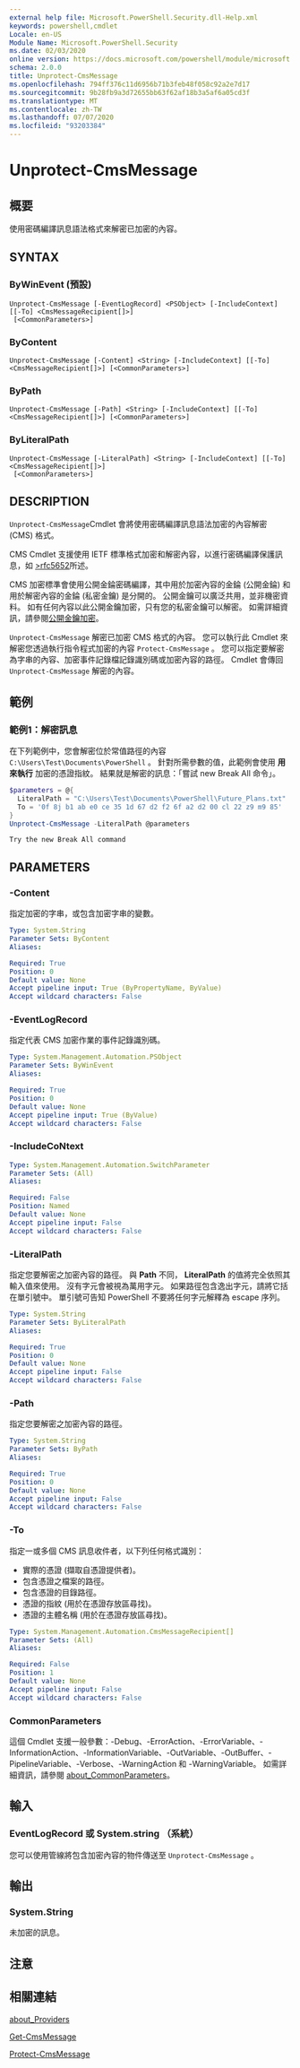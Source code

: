 ```yaml
---
external help file: Microsoft.PowerShell.Security.dll-Help.xml
keywords: powershell,cmdlet
Locale: en-US
Module Name: Microsoft.PowerShell.Security
ms.date: 02/03/2020
online version: https://docs.microsoft.com/powershell/module/microsoft.powershell.security/unprotect-cmsmessage?view=powershell-5.1&WT.mc_id=ps-gethelp
schema: 2.0.0
title: Unprotect-CmsMessage
ms.openlocfilehash: 794ff376c11d6956b71b3feb48f058c92a2e7d17
ms.sourcegitcommit: 9b28fb9a3d72655bb63f62af18b3a5af6a05cd3f
ms.translationtype: MT
ms.contentlocale: zh-TW
ms.lasthandoff: 07/07/2020
ms.locfileid: "93203384"
---
```

# Unprotect-CmsMessage

## 概要
使用密碼編譯訊息語法格式來解密已加密的內容。

## SYNTAX

### ByWinEvent (預設) 

```
Unprotect-CmsMessage [-EventLogRecord] <PSObject> [-IncludeContext] [[-To] <CmsMessageRecipient[]>]
 [<CommonParameters>]
```

### ByContent

```
Unprotect-CmsMessage [-Content] <String> [-IncludeContext] [[-To] <CmsMessageRecipient[]>] [<CommonParameters>]
```

### ByPath

```
Unprotect-CmsMessage [-Path] <String> [-IncludeContext] [[-To] <CmsMessageRecipient[]>] [<CommonParameters>]
```

### ByLiteralPath

```
Unprotect-CmsMessage [-LiteralPath] <String> [-IncludeContext] [[-To] <CmsMessageRecipient[]>]
 [<CommonParameters>]
```

## DESCRIPTION

`Unprotect-CmsMessage`Cmdlet 會將使用密碼編譯訊息語法加密的內容解密 (CMS) 格式。

CMS Cmdlet 支援使用 IETF 標準格式加密和解密內容，以進行密碼編譯保護訊息，如 [>rfc5652](https://tools.ietf.org/html/rfc5652)所述。

CMS 加密標準會使用公開金錀密碼編譯，其中用於加密內容的金錀 (公開金錀) 和用於解密內容的金錀 (私密金鑰) 是分開的。 公開金鑰可以廣泛共用，並非機密資料。 如有任何內容以此公開金鑰加密，只有您的私密金鑰可以解密。 如需詳細資訊，請參閱[公開金鑰加密](https://en.wikipedia.org/wiki/Public-key_cryptography)。

`Unprotect-CmsMessage` 解密已加密 CMS 格式的內容。 您可以執行此 Cmdlet 來解密您透過執行指令程式加密的內容 `Protect-CmsMessage` 。 您可以指定要解密為字串的內容、加密事件記錄檔記錄識別碼或加密內容的路徑。 Cmdlet 會傳回 `Unprotect-CmsMessage` 解密的內容。

## 範例

### 範例1：解密訊息

在下列範例中，您會解密位於常值路徑的內容 `C:\Users\Test\Documents\PowerShell` 。 針對所需參數的值，此範例會使用 **用來執行** 加密的憑證指紋。 結果就是解密的訊息：「嘗試 new Break All 命令」。

```powershell
$parameters = @{
  LiteralPath = "C:\Users\Test\Documents\PowerShell\Future_Plans.txt"
  To = '0f 8j b1 ab e0 ce 35 1d 67 d2 f2 6f a2 d2 00 cl 22 z9 m9 85'
}
Unprotect-CmsMessage -LiteralPath @parameters
```

```Output
Try the new Break All command
```

## PARAMETERS

### -Content

指定加密的字串，或包含加密字串的變數。

```yaml
Type: System.String
Parameter Sets: ByContent
Aliases:

Required: True
Position: 0
Default value: None
Accept pipeline input: True (ByPropertyName, ByValue)
Accept wildcard characters: False
```

### -EventLogRecord

指定代表 CMS 加密作業的事件記錄識別碼。

```yaml
Type: System.Management.Automation.PSObject
Parameter Sets: ByWinEvent
Aliases:

Required: True
Position: 0
Default value: None
Accept pipeline input: True (ByValue)
Accept wildcard characters: False
```

### -IncludeCoNtext

```yaml
Type: System.Management.Automation.SwitchParameter
Parameter Sets: (All)
Aliases:

Required: False
Position: Named
Default value: None
Accept pipeline input: False
Accept wildcard characters: False
```

### -LiteralPath

指定您要解密之加密內容的路徑。 與 **Path** 不同， **LiteralPath** 的值將完全依照其輸入值來使用。 沒有字元會被視為萬用字元。 如果路徑包含逸出字元，請將它括在單引號中。 單引號可告知 PowerShell 不要將任何字元解釋為 escape 序列。

```yaml
Type: System.String
Parameter Sets: ByLiteralPath
Aliases:

Required: True
Position: 0
Default value: None
Accept pipeline input: False
Accept wildcard characters: False
```

### -Path

指定您要解密之加密內容的路徑。

```yaml
Type: System.String
Parameter Sets: ByPath
Aliases:

Required: True
Position: 0
Default value: None
Accept pipeline input: False
Accept wildcard characters: False
```

### -To

指定一或多個 CMS 訊息收件者，以下列任何格式識別：

- 實際的憑證 (擷取自憑證提供者)。
- 包含憑證之檔案的路徑。
- 包含憑證的目錄路徑。
- 憑證的指紋 (用於在憑證存放區尋找)。
- 憑證的主體名稱 (用於在憑證存放區尋找)。

```yaml
Type: System.Management.Automation.CmsMessageRecipient[]
Parameter Sets: (All)
Aliases:

Required: False
Position: 1
Default value: None
Accept pipeline input: False
Accept wildcard characters: False
```

### CommonParameters

這個 Cmdlet 支援一般參數：-Debug、-ErrorAction、-ErrorVariable、-InformationAction、-InformationVariable、-OutVariable、-OutBuffer、-PipelineVariable、-Verbose、-WarningAction 和 -WarningVariable。 如需詳細資訊，請參閱 [about_CommonParameters](https://go.microsoft.com/fwlink/?LinkID=113216)。

## 輸入

### EventLogRecord 或 System.string （系統）

您可以使用管線將包含加密內容的物件傳送至 `Unprotect-CmsMessage` 。

## 輸出

### System.String

未加密的訊息。

## 注意

## 相關連結

[about_Providers](../Microsoft.PowerShell.Core/About/about_Providers.md)

[Get-CmsMessage](Get-CmsMessage.md)

[Protect-CmsMessage](Protect-CmsMessage.md)
